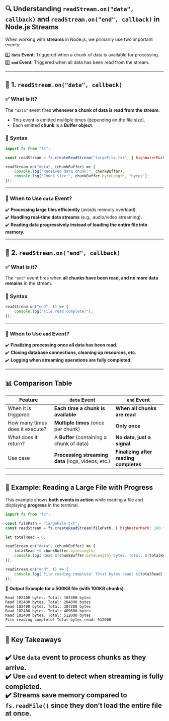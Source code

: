 ## 🔍 **Understanding `readStream.on("data", callback)` and `readStream.on("end", callback)` in Node.js Streams**  

When working with **streams** in Node.js, we primarily use two important events:  

1️⃣ **`data` Event**: Triggered when a chunk of data is available for processing.  
2️⃣ **`end` Event**: Triggered when all data has been read from the stream.  

---

## 📌 **1. `readStream.on("data", callback)`**
### ✅ **What is it?**  
The `"data"` event fires **whenever a chunk of data is read from the stream**.  
- This event is emitted multiple times (depending on the file size).  
- Each emitted **chunk** is a **Buffer object**.  

### 📜 **Syntax**  
```js
import fs from "fs";

const readStream = fs.createReadStream("largeFile.txt", { highWaterMark: 64 * 1024 }); // 64 KB buffer

readStream.on("data", (chunkBuffer) => {
    console.log("Received data chunk:", chunkBuffer);
    console.log("Chunk Size:", chunkBuffer.byteLength, "bytes");
});
```
---

### 📍 **When to Use `data` Event?**
✔️ **Processing large files efficiently** (avoids memory overload).  
✔️ **Handling real-time data streams** (e.g., audio/video streaming).  
✔️ **Reading data progressively instead of loading the entire file into memory.**  

---

## 📌 **2. `readStream.on("end", callback)`**
### ✅ **What is it?**  
The `"end"` event fires when **all chunks have been read, and no more data remains** in the stream.  

### 📜 **Syntax**  
```js
readStream.on("end", () => {
    console.log("File read complete!");
});
```

---

### 📍 **When to Use `end` Event?**
✔️ **Finalizing processing once all data has been read.**  
✔️ **Closing database connections, cleaning up resources, etc.**  
✔️ **Logging when streaming operations are fully completed.**  

---

## 📊 **Comparison Table**
| Feature              | `data` Event | `end` Event |
|----------------------|-------------|-------------|
| When it is triggered | **Each time a chunk is available** | **When all chunks are read** |
| How many times does it execute? | **Multiple times** (once per chunk) | **Only once** |
| What does it return? | A **Buffer** (containing a chunk of data) | **No data, just a signal** |
| Use case | **Processing streaming data** (logs, videos, etc.) | **Finalizing after reading completes** |

---

## 🚀 **Example: Reading a Large File with Progress**
This example shows **both events in action** while reading a file and displaying **progress** in the terminal.  

```js
import fs from "fs";

const filePath = "largeFile.txt";
const readStream = fs.createReadStream(filePath, { highWaterMark: 100 * 1024 }); // 100 KB per chunk

let totalRead = 0;

readStream.on("data", (chunkBuffer) => {
    totalRead += chunkBuffer.byteLength;
    console.log(`Read ${chunkBuffer.byteLength} bytes. Total: ${totalRead} bytes`);
});

readStream.on("end", () => {
    console.log(`File reading complete! Total bytes read: ${totalRead}`);
});
```

🔹 **Output Example for a 500KB file (with 100KB chunks)**:  
```
Read 102400 bytes. Total: 102400 bytes
Read 102400 bytes. Total: 204800 bytes
Read 102400 bytes. Total: 307200 bytes
Read 102400 bytes. Total: 409600 bytes
Read 102400 bytes. Total: 512000 bytes
File reading complete! Total bytes read: 512000
```

---

## 🎯 **Key Takeaways**
✔️ Use `data` event to **process chunks** as they arrive.  
✔️ Use `end` event to **detect when streaming is fully completed**.  
✔️ Streams **save memory** compared to `fs.readFile()` since they don’t load the entire file at once.  
---